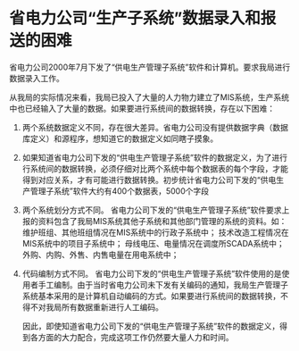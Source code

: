 
# 省电力公司“生产子系统”数据录入和报送的困难

省电力公司2000年7月下发了“供电生产管理子系统”软件和计算机。要求我局进行数据录入工作。

从我局的实际情况来看，我局已投入了大量的人力物力建立了MIS系统，生产系统中也已经输入了大量的数据。如果要进行系统间的数据转换，存在以下困难：
1. 两个系统数据定义不同，存在很大差异。省电力公司没有提供数据字典（数据库定义）和源程序，想知道它的数据定义如同瞎子摸象。
2. 如果知道省电力公司下发的“供电生产管理子系统”软件的数据定义，为了进行行系统间的数据转换，必须仔细对比两个系统中每个数据表的每个字段，才能得到对应关系，才有可能进行数据转换。初步统计省电力公司下发的“供电生产管理子系统”软件大约有400个数据表，5000个字段

3. 两个系统划分方式不同。
省电力公司下发的“供电生产管理子系统”软件要求上报的资料包含了我局MIS系统其他子系统和其他部门管理的系统的资料。如：
维护班组、其他班组情况在MIS系统中的行政子系统中；
技术改造工程情况在MIS系统中的项目子系统中；
母线电压、电量情况在调度所SCADA系统中；
外购、内购、外售、内售电量在用电系统中；

4. 代码编制方式不同。
省电力公司下发的“供电生产管理子系统”软件使用的是使用者手工编制。由于当时省电力公司未下发有关编码的通知，我局生产管理子系统基本采用的是计算机自动编码的方式。如果要进行系统间的数据转换，不得不对我局所有数据重新进行人工编码。

    因此，即使知道省电力公司下发的“供电生产管理子系统”软件的数据定义，得到各方面的大力配合，完成这项工作仍然要大量人力和时间。

